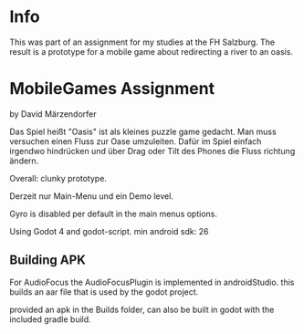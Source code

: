 # Info
This was part of an assignment for my studies at the FH Salzburg. The result is a prototype for a mobile game about redirecting a river to an oasis.

# MobileGames Assignment

by David Märzendorfer

Das Spiel heißt "Oasis" ist als kleines puzzle game gedacht. Man muss versuchen einen Fluss zur Oase umzuleiten. Dafür im Spiel einfach irgendwo hindrücken und über Drag oder Tilt des Phones die Fluss richtung ändern.

Overall: clunky prototype.

Derzeit nur Main-Menu und ein Demo level. 

Gyro is disabled per default in the main menus options.

Using Godot 4 and godot-script.
min android sdk: 26

## Building APK
For AudioFocus the AudioFocusPlugin is implemented in androidStudio. this builds an aar file that is used by the godot project.

provided an apk in the Builds folder, can also be built in godot with the included gradle build.
